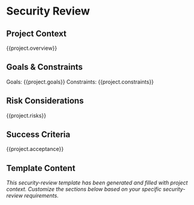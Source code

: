 # Security Review

## Project Context
{{project.overview}}

## Goals & Constraints
Goals: {{project.goals}}
Constraints: {{project.constraints}}

## Risk Considerations
{{project.risks}}

## Success Criteria
{{project.acceptance}}

## Template Content
*This security-review template has been generated and filled with project context. Customize the sections below based on your specific security-review requirements.*
